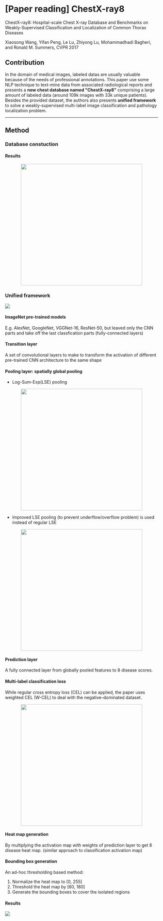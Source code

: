 # [Paper reading] ChestX-ray8
ChestX-ray8: Hospital-scale Chest X-ray Database and Benchmarks on Weakly-Supervised Classification and Localization of Common Thorax Diseases

Xiaosong Wang, Yifan Peng, Le Lu, Zhiyong Lu, Mohammadhadi Bagheri, and Ronald M. Summers, CVPR 2017

## Contribution
In the domain of medical images, labeled datas are usually valuable because of the needs of professional annotations. This paper use some NLP technique to text-mine data from associated radiological reports and presents a **new chest database named "ChestX-ray8"** comprising a large amount of labeled data (around 109k images with 33k unique patients).
Besides the provided dataset, the authors also presents **unified framework** to solve a weakly-supervised multi-label image classification and pathology localization problem.

----
## Method
### Database constuction

#### Results
<p align="center">
  <img src="https://i.imgur.com/TWSeUum.png" width="400">
</p>

### Unified framework
![](https://i.imgur.com/eo6bR7e.png)
<br>

#### ImageNet pre-trained models
E.g. AlexNet, GoogleNet, VGGNet-16, ResNet-50, but leaved only the CNN parts and take off the last classfication parts (fully-connected layers)
<br>

#### Transition layer
A set of convolutional layers to make to transform the activation of different pre-trained CNN architecture to the same shape
<br>

#### Pooling layer: spatially global pooling
- Log-Sum-Exp(LSE) pooling
<p align="center">
  <img src="https://i.imgur.com/BfTY9Lp.png" width="400">
</p>

- Improved LSE pooling (to prevent underflow/overflow problem) is used instead of regular LSE
<p align="center">
  <img src="https://i.imgur.com/mYGzuir.png" width="400">
</p>

#### Prediction layer
A fully connected layer from globally pooled features to 8 disease scores.

#### Multi-label classification loss
While regular cross entropy loss (CEL) can be applied, the paper uses weighted CEL (W-CEL) to deal with the negative-dominated dataset.
<p align="center">
  <img src="https://i.imgur.com/oJbbaqv.png" width="400">
</p>

#### Heat map generation
By multiplying the activation map with weights of prediction layer to get 8 disease heat map. (similar approach to classification activation map)

#### Bounding box generation
An ad-hoc thresholding based method: 
1. Normalize the heat map to \[0, 255\]
2. Threshold the heat map by \[60, 180\]
3. Generate the bounding boxes to cover the isolated regions

#### Results
![](https://i.imgur.com/7vbNhOE.png)
